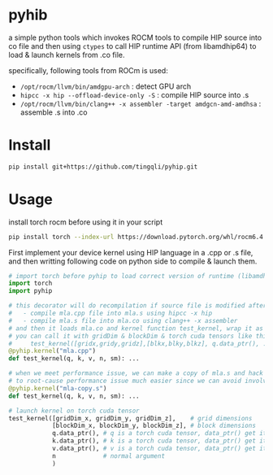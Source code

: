 # pyhib

a simple python tools which invokes ROCM tools to compile HIP source into co file and then using `ctypes` to call HIP runtime API (from libamdhip64) to load & launch kernels from .co file.

specifically, following tools from ROCm is used:

 - `/opt/rocm/llvm/bin/amdgpu-arch` : detect GPU arch
 - `hipcc -x hip --offload-device-only -S` : compile HIP source into .s
 - `/opt/rocm/llvm/bin/clang++ -x assembler -target amdgcn-amd-amdhsa` : assemble .s into .co

# Install

```bash
pip install git+https://github.com/tingqli/pyhip.git
```

# Usage

install torch rocm before using it in your script
```bash
pip install torch --index-url https://download.pytorch.org/whl/rocm6.4
```

First implement your device kernel using HIP language in a .cpp or .s file, and then writting following code on python side to compile & launch them.

```python
# import torch before pyhip to load correct version of runtime (libamdhip64.so)
import torch
import pyhip

# this decorator will do recompilation if source file is modified after .co file
#   - compile mla.cpp file into mla.s using hipcc -x hip
#   - compile mla.s file into mla.co using clang++ -x assembler
# and then it loads mla.co and kernel function test_kernel, wrap it as a normal python callable
# you can call it with gridDim & blockDim & torch cuda tensors like this:
#     test_kernel([gridx,gridy,gridz],[blkx,blky,blkz], q.data_ptr(), ....)
@pyhip.kernel("mla.cpp")
def test_kernel(q, k, v, n, sm): ...

# when we meet performance issue, we can make a copy of mla.s and hack it by hand, this allows us
# to root-cause performance issue much easier since we can avoid involving complex HIP compiler.
@pyhip.kernel("mla-copy.s")
def test_kernel(q, k, v, n, sm): ...

# launch kernel on torch cuda tensor
test_kernel([gridDim_x, gridDim_y, gridDim_z],    # grid dimensions
            [blockDim_x, blockDim_y, blockDim_z], # block dimensions
            q.data_ptr(), # q is a torch cuda tensor, data_ptr() get it's device side pointer
            k.data_ptr(), # k is a torch cuda tensor, data_ptr() get it's device side pointer
            v.data_ptr(), # v is a torch cuda tensor, data_ptr() get it's device side pointer
            n             # normal argument
            )

```



